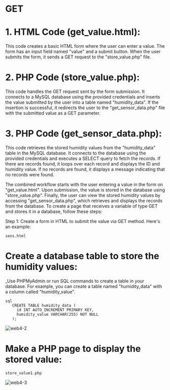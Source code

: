 # GET
# 1. HTML Code (get_value.html):
This code creates a basic HTML form where the user can enter a value. The form has an input field named "value" and a submit button. When the user submits the form, it sends a GET request to the "store_value.php" file.

# 2. PHP Code (store_value.php):
This code handles the GET request sent by the form submission. It connects to a MySQL database using the provided credentials and inserts the value submitted by the user into a table named "humidity_data". If the insertion is successful, it redirects the user to the "get_sensor_data.php" file with the submitted value as a GET parameter.

# 3. PHP Code (get_sensor_data.php):
This code retrieves the stored humidity values from the "humidity_data" table in the MySQL database. It connects to the database using the provided credentials and executes a SELECT query to fetch the records. If there are records found, it loops over each record and displays the ID and humidity value. If no records are found, it displays a message indicating that no records were found.

The combined workflow starts with the user entering a value in the form on "get_value.html". Upon submission, the value is stored in the database using "store_value.php". Finally, the user can view the stored humidity values by accessing "get_sensor_data.php", which retrieves and displays the records from the database.
To create a page that receives a variable of type GET and stores it in a database, follow these steps:

Step 1: Create a form in HTML to submit the value via GET method. Here's an example:
```linux
sens.html
```
# Create a database table to store the humidity values:
_Use PHPMyAdmin or run SQL commands to create a table in your database.
For example, you can create a table named "humidity_data" with a column called "humidity_value".

```linux
sql
   CREATE TABLE humidity_data (
     id INT AUTO_INCREMENT PRIMARY KEY,
     humidity_value VARCHAR(255) NOT NULL
   );

```

![web4-2](https://github.com/laylaAm/web_NLP-4/assets/139586277/5860b133-40c5-493c-b23a-999ece9c72e0)

# Make a PHP page to display the stored value:

```linux
store_value1.php
```

![web4-3](https://github.com/laylaAm/web_NLP-4/assets/139586277/199f8d09-083b-4057-a3aa-200de9305380)
